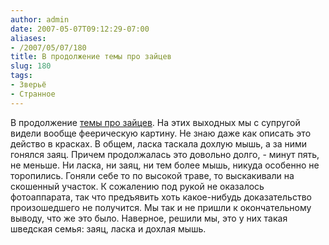 ```yaml
---
author: admin
date: 2007-05-07T09:12:29-07:00
aliases:
- /2007/05/07/180
title: В продолжение темы про зайцев
slug: 180
tags:
- Зверьё
- Странное
---
```


В продолжение [темы про зайцев](http://blog.not-a-kernel-guy.com/2007/04/23/175). На этих выходных мы с супругой видели вообще феерическую картину. Не знаю даже как описать это действо в красках. В общем, ласка таскала дохлую мышь, а за ними гонялся заяц. Причем продолжалась это довольно долго, - минут пять, не меньше. Ни ласка, ни заяц, ни тем более мышь, никуда особенно не торопились. Гоняли себе то по высокой траве, то выскакивали на скошенный участок. К сожалению под рукой не оказалось фотоаппарата, так что предъявить хоть какое-нибудь доказательство произошедшего не получится. Мы так и не пришли к окончательному выводу, что же это было. Наверное, решили мы, это у них такая шведская семья: заяц, ласка и дохлая мышь. 
